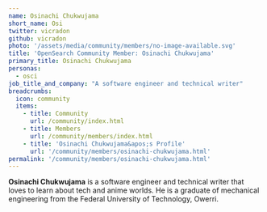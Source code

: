 ```yaml
---
name: Osinachi Chukwujama
short_name: Osi
twitter: vicradon
github: vicradon
photo: '/assets/media/community/members/no-image-available.svg'
title: 'OpenSearch Community Member: Osinachi Chukwujama'
primary_title: Osinachi Chukwujama
personas:
  - osci
job_title_and_company: "A software engineer and technical writer"
breadcrumbs:
  icon: community
  items:
    - title: Community
      url: /community/index.html
    - title: Members
      url: /community/members/index.html
    - title: 'Osinachi Chukwujama&apos;s Profile'
      url: '/community/members/osinachi-chukwujama.html'
permalink: '/community/members/osinachi-chukwujama.html'
---
```


**Osinachi Chukwujama** is a software engineer and technical writer that loves to learn about tech and anime worlds. He is a graduate of mechanical engineering from the Federal University of Technology, Owerri.
